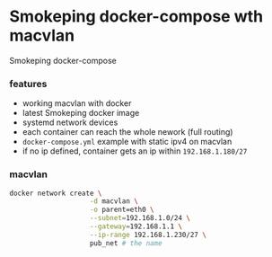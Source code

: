 # Smokeping docker-compose wth macvlan

Smokeping docker-compose

### features

- working macvlan with docker
- latest Smokeping docker image
- systemd network devices
- each container can reach the whole nework (full routing)
- `docker-compose.yml` example with static ipv4 on macvlan
- if no ip defined, container gets an ip within `192.168.1.180/27`

### macvlan
```bash
docker network create \
                    -d macvlan \
                    -o parent=eth0 \
                    --subnet=192.168.1.0/24 \
                    --gateway=192.168.1.1 \
                    --ip-range 192.168.1.230/27 \
                    pub_net # the name
```
